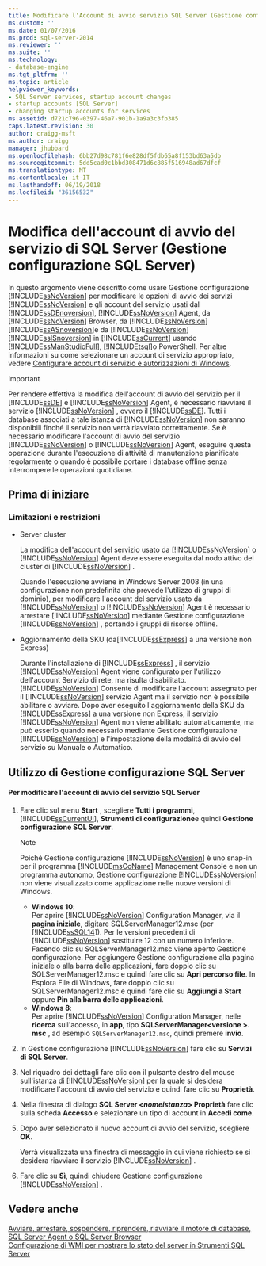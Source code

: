 ```yaml
---
title: Modificare l'Account di avvio servizio SQL Server (Gestione configurazione SQL Server) | Documenti Microsoft
ms.custom: ''
ms.date: 01/07/2016
ms.prod: sql-server-2014
ms.reviewer: ''
ms.suite: ''
ms.technology:
- database-engine
ms.tgt_pltfrm: ''
ms.topic: article
helpviewer_keywords:
- SQL Server services, startup account changes
- startup accounts [SQL Server]
- changing startup accounts for services
ms.assetid: d721c796-0397-46a7-901b-1a9a3c3fb385
caps.latest.revision: 30
author: craigg-msft
ms.author: craigg
manager: jhubbard
ms.openlocfilehash: 6bb27d98c781f6e828df5fdb65a8f153bd63a5db
ms.sourcegitcommit: 5dd5cad0c1bbd308471d6c885f516948ad67dfcf
ms.translationtype: MT
ms.contentlocale: it-IT
ms.lasthandoff: 06/19/2018
ms.locfileid: "36156532"
---
```

# <a name="change-the-service-startup-account-for-sql-server-sql-server-configuration-manager"></a>Modifica dell'account di avvio del servizio di SQL Server (Gestione configurazione SQL Server)
  In questo argomento viene descritto come usare Gestione configurazione [!INCLUDE[ssNoVersion](../../includes/ssnoversion-md.md)] per modificare le opzioni di avvio dei servizi [!INCLUDE[ssNoVersion](../../includes/ssnoversion-md.md)] e gli account del servizio usati dal [!INCLUDE[ssDEnoversion](../../includes/ssdenoversion-md.md)], [!INCLUDE[ssNoVersion](../../includes/ssnoversion-md.md)] Agent, da [!INCLUDE[ssNoVersion](../../includes/ssnoversion-md.md)] Browser, da [!INCLUDE[ssNoVersion](../../includes/ssnoversion-md.md)] [!INCLUDE[ssASnoversion](../../includes/ssasnoversion-md.md)]e da [!INCLUDE[ssNoVersion](../../includes/ssnoversion-md.md)] [!INCLUDE[ssISnoversion](../../includes/ssisnoversion-md.md)] in [!INCLUDE[ssCurrent](../../includes/sscurrent-md.md)] usando [!INCLUDE[ssManStudioFull](../../includes/ssmanstudiofull-md.md)], [!INCLUDE[tsql](../../includes/tsql-md.md)]o PowerShell. Per altre informazioni su come selezionare un account di servizio appropriato, vedere [Configurare account di servizio e autorizzazioni di Windows](configure-windows-service-accounts-and-permissions.md).  
  
> [!IMPORTANT]  
>  Per rendere effettiva la modifica dell'account di avvio del servizio per il [!INCLUDE[ssDE](../../includes/ssde-md.md)] e [!INCLUDE[ssNoVersion](../../includes/ssnoversion-md.md)] Agent, è necessario riavviare il servizio [!INCLUDE[ssNoVersion](../../includes/ssnoversion-md.md)] , ovvero il [!INCLUDE[ssDE](../../includes/ssde-md.md)]. Tutti i database associati a tale istanza di [!INCLUDE[ssNoVersion](../../includes/ssnoversion-md.md)] non saranno disponibili finché il servizio non verrà riavviato correttamente. Se è necessario modificare l'account di avvio del servizio [!INCLUDE[ssNoVersion](../../includes/ssnoversion-md.md)] o [!INCLUDE[ssNoVersion](../../includes/ssnoversion-md.md)] Agent, eseguire questa operazione durante l'esecuzione di attività di manutenzione pianificate regolarmente o quando è possibile portare i database offline senza interrompere le operazioni quotidiane.  
  
##  <a name="BeforeYouBegin"></a> Prima di iniziare  
  
###  <a name="Restrictions"></a> Limitazioni e restrizioni  
  
-   Server cluster  
  
     La modifica dell'account del servizio usato da [!INCLUDE[ssNoVersion](../../includes/ssnoversion-md.md)] o [!INCLUDE[ssNoVersion](../../includes/ssnoversion-md.md)] Agent deve essere eseguita dal nodo attivo del cluster di [!INCLUDE[ssNoVersion](../../includes/ssnoversion-md.md)] .  
  
     Quando l'esecuzione avviene in Windows Server 2008 (in una configurazione non predefinita che prevede l'utilizzo di gruppi di dominio), per modificare l'account del servizio usato da [!INCLUDE[ssNoVersion](../../includes/ssnoversion-md.md)] o [!INCLUDE[ssNoVersion](../../includes/ssnoversion-md.md)] Agent è necessario arrestare [!INCLUDE[ssNoVersion](../../includes/ssnoversion-md.md)] mediante Gestione configurazione [!INCLUDE[ssNoVersion](../../includes/ssnoversion-md.md)] , portando i gruppi di risorse offline.  
  
-   Aggiornamento della SKU (da[!INCLUDE[ssExpress](../../includes/ssexpress-md.md)] a una versione non Express)  
  
     Durante l'installazione di [!INCLUDE[ssExpress](../../includes/ssexpress-md.md)] , il servizio [!INCLUDE[ssNoVersion](../../includes/ssnoversion-md.md)] Agent viene configurato per l'utilizzo dell'account Servizio di rete, ma risulta disabilitato. [!INCLUDE[ssNoVersion](../../includes/ssnoversion-md.md)] Consente di modificare l'account assegnato per il [!INCLUDE[ssNoVersion](../../includes/ssnoversion-md.md)] servizio Agent ma il servizio non è possibile abilitare o avviare. Dopo aver eseguito l'aggiornamento della SKU da [!INCLUDE[ssExpress](../../includes/ssexpress-md.md)] a una versione non Express, il servizio [!INCLUDE[ssNoVersion](../../includes/ssnoversion-md.md)] Agent non viene abilitato automaticamente, ma può esserlo quando necessario mediante Gestione configurazione [!INCLUDE[ssNoVersion](../../includes/ssnoversion-md.md)] e l'impostazione della modalità di avvio del servizio su Manuale o Automatico.  
  
##  <a name="SSMSProcedure"></a> Utilizzo di Gestione configurazione SQL Server  
  
#### <a name="to-change-the-sql-server-service-startup-account"></a>Per modificare l'account di avvio del servizio SQL Server  
  
1.  Fare clic sul menu **Start** , scegliere **Tutti i programmi**, [!INCLUDE[ssCurrentUI](../../includes/sscurrentui-md.md)], **Strumenti di configurazione**e quindi **Gestione configurazione SQL Server**.  
  
    > [!NOTE]  
    >  Poiché Gestione configurazione [!INCLUDE[ssNoVersion](../../includes/ssnoversion-md.md)] è uno snap-in per il programma [!INCLUDE[msCoName](../../includes/msconame-md.md)] Management Console e non un programma autonomo, Gestione configurazione [!INCLUDE[ssNoVersion](../../includes/ssnoversion-md.md)] non viene visualizzato come applicazione nelle nuove versioni di Windows.  
    >   
    >  -   **Windows 10**:  
    >          Per aprire [!INCLUDE[ssNoVersion](../../includes/ssnoversion-md.md)] Configuration Manager, via il **pagina iniziale**, digitare SQLServerManager12.msc (per [!INCLUDE[ssSQL14](../../includes/sssql14-md.md)]). Per le versioni precedenti di [!INCLUDE[ssNoVersion](../../includes/ssnoversion-md.md)] sostituire 12 con un numero inferiore. Facendo clic su SQLServerManager12.msc viene aperto Gestione configurazione. Per aggiungere Gestione configurazione alla pagina iniziale o alla barra delle applicazioni, fare doppio clic su SQLServerManager12.msc e quindi fare clic su **Apri percorso file**. In Esplora File di Windows, fare doppio clic su SQLServerManager12.msc e quindi fare clic su **Aggiungi a Start** oppure **Pin alla barra delle applicazioni**.  
    > -   **Windows 8**:  
    >          Per aprire [!INCLUDE[ssNoVersion](../../includes/ssnoversion-md.md)] Configuration Manager, nelle **ricerca** sull'accesso, in **app**, tipo **SQLServerManager\<versione >. msc** , ad esempio `SQLServerManager12.msc`, quindi premere **invio**.  
  
2.  In Gestione configurazione [!INCLUDE[ssNoVersion](../../includes/ssnoversion-md.md)] fare clic su **Servizi di SQL Server**.  
  
3.  Nel riquadro dei dettagli fare clic con il pulsante destro del mouse sull'istanza di [!INCLUDE[ssNoVersion](../../includes/ssnoversion-md.md)] per la quale si desidera modificare l'account di avvio del servizio e quindi fare clic su **Proprietà**.  
  
4.  Nella finestra di dialogo **SQL Server \<***nomeistanza***> Proprietà** fare clic sulla scheda **Accesso** e selezionare un tipo di account in **Accedi come**.  
  
5.  Dopo aver selezionato il nuovo account di avvio del servizio, scegliere **OK**.  
  
     Verrà visualizzata una finestra di messaggio in cui viene richiesto se si desidera riavviare il servizio [!INCLUDE[ssNoVersion](../../includes/ssnoversion-md.md)] .  
  
6.  Fare clic su **Sì**, quindi chiudere Gestione configurazione [!INCLUDE[ssNoVersion](../../includes/ssnoversion-md.md)] .  
  
## <a name="see-also"></a>Vedere anche  
 [Avviare, arrestare, sospendere, riprendere, riavviare il motore di database, SQL Server Agent o SQL Server Browser](start-stop-pause-resume-restart-sql-server-services.md)   
 [Configurazione di WMI per mostrare lo stato del server in Strumenti SQL Server](../../ssms/configure-wmi-to-show-server-status-in-sql-server-tools.md)  
  
  
